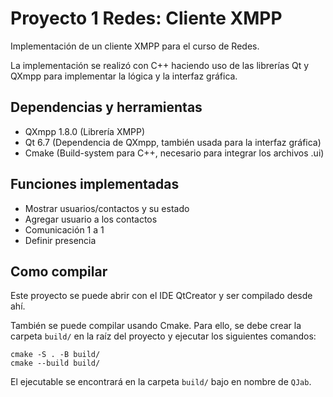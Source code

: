 # Proyecto 1 Redes: Cliente XMPP
Implementación de un cliente XMPP para el curso de Redes.

La implementación se realizó con C++ haciendo uso de las librerías Qt y QXmpp para implementar la lógica y la interfaz gráfica.

## Dependencias y herramientas
- QXmpp 1.8.0 (Librería XMPP)
- Qt 6.7 (Dependencia de QXmpp, también usada para la interfaz gráfica)
- Cmake (Build-system para C++, necesario para integrar los archivos .ui)

## Funciones implementadas
- Mostrar usuarios/contactos y su estado
- Agregar usuario a los contactos
- Comunicación 1 a 1
- Definir presencia

## Como compilar
Este proyecto se puede abrir con el IDE QtCreator y ser compilado desde ahí.

También se puede compilar usando Cmake. Para ello, se debe crear la carpeta `build/` en la raíz del proyecto y ejecutar los siguientes comandos:
```
cmake -S . -B build/
cmake --build build/
```

El ejecutable se encontrará en la carpeta `build/` bajo en nombre de `QJab`.

